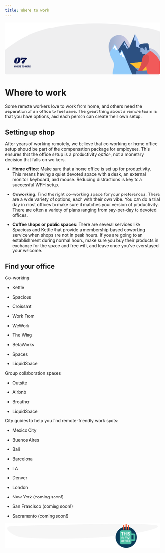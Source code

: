 ```yaml
---
title: Where to work
---
```


![Where to work](./assets/header-illustrations/7.png)

# Where to work

Some remote workers love to work from home, and others need the separation of an office to feel sane. The great thing about a remote team is that you have options, and each person can create their own setup.

## Setting up shop

After years of working remotely, we believe that co-working or home office setup should be part of the compensation package for employees. This ensures that the office setup is a productivity _option_, not a monetary decision that falls on workers.

- **Home office**: Make sure that a home office is set up for productivity. This means having a quiet devoted space with a desk, an external monitor, keyboard, and mouse. Reducing distractions is key to a successful WFH setup.

- **Coworking**: Find the right co-working space for your preferences. There are a wide variety of options, each with their own vibe. You can do a trial day in most offices to make sure it matches your version of productivity. There are often a variety of plans ranging from pay-per-day to devoted offices.

- **Coffee shops or public spaces**: There are several services like Spacious and Kettle that provide a membership-based coworking service when shops are not in peak hours. If you are going to an establishment during normal hours, make sure you buy their products in exchange for the space and free wifi, and leave once you’ve overstayed your welcome.

## Find your office

Co-working

- Kettle

- Spacious

- Croissant

- Work From

- WeWork

- The Wing

- BetaWorks

- Spaces

- LiquidSpace

Group collaboration spaces

- Outsite

- Airbnb

- Breather

- LiquidSpace

City guides to help you find remote-friendly work spots:

- Mexico City

- Buenos Aires

- Bali

- Barcelona

- LA

- Denver

- London

- New York (coming soon!)

- San Francisco (coming soon!)

- Sacramento (coming soon!)

![Divider illustration - "This is my office" coffee cup](./assets/divider-illustrations/divider-9.png)